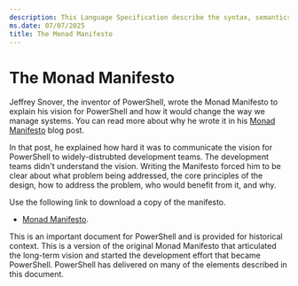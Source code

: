 ```yaml
---
description: This Language Specification describe the syntax, semantics, and behavior of the PowerShell language.
ms.date: 07/07/2025
title: The Monad Manifesto
---
```

# The Monad Manifesto

Jeffrey Snover, the inventor of PowerShell, wrote the Monad Manifesto to explain his vision for
PowerShell and how it would change the way we manage systems. You can read more about why he wrote
it in his [Monad Manifesto](https://www.jsnover.com/blog/2011/10/01/monad-manifesto/) blog post.

In that post, he explained how hard it was to communicate the vision for PowerShell to
widely-distrubted development teams. The development teams didn't understand the vision. Writing the
Manifesto forced him to be clear about what problem being addressed, the core principles of the
design, how to address the problem, who would benefit from it, and why.

Use the following link to download a copy of the manifesto.

- [Monad Manifesto][33].

This is an important document for PowerShell and is provided for historical context. This is a
version of the original Monad Manifesto that articulated the long-term vision and started the
development effort that became PowerShell. PowerShell has delivered on many of the elements
described in this document.

<!-- link references -->
[33]: https://github.com/MicrosoftDocs/PowerShell-Docs/blob/main/assets/MonadManifesto.pdf
